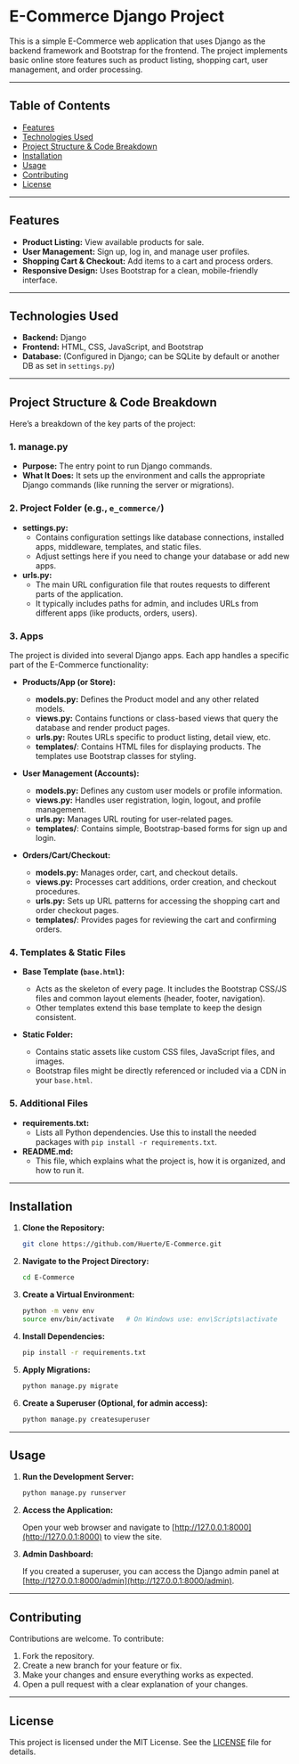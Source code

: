 # E-Commerce Django Project

This is a simple E-Commerce web application that uses Django as the backend framework and Bootstrap for the frontend. The project implements basic online store features such as product listing, shopping cart, user management, and order processing.

---

## Table of Contents

- [Features](#features)
- [Technologies Used](#technologies-used)
- [Project Structure & Code Breakdown](#project-structure--code-breakdown)
- [Installation](#installation)
- [Usage](#usage)
- [Contributing](#contributing)
- [License](#license)

---

## Features

- **Product Listing:** View available products for sale.
- **User Management:** Sign up, log in, and manage user profiles.
- **Shopping Cart & Checkout:** Add items to a cart and process orders.
- **Responsive Design:** Uses Bootstrap for a clean, mobile-friendly interface.

---

## Technologies Used

- **Backend:** Django  
- **Frontend:** HTML, CSS, JavaScript, and Bootstrap  
- **Database:** (Configured in Django; can be SQLite by default or another DB as set in `settings.py`)

---

## Project Structure & Code Breakdown

Here’s a breakdown of the key parts of the project:

### 1. **manage.py**
- **Purpose:** The entry point to run Django commands.
- **What It Does:** It sets up the environment and calls the appropriate Django commands (like running the server or migrations).

### 2. **Project Folder (e.g., `e_commerce/`)**
- **settings.py:**  
  - Contains configuration settings like database connections, installed apps, middleware, templates, and static files.
  - Adjust settings here if you need to change your database or add new apps.
- **urls.py:**  
  - The main URL configuration file that routes requests to different parts of the application.
  - It typically includes paths for admin, and includes URLs from different apps (like products, orders, users).

### 3. **Apps**
The project is divided into several Django apps. Each app handles a specific part of the E-Commerce functionality:

- **Products/App (or Store):**
  - **models.py:** Defines the Product model and any other related models.
  - **views.py:** Contains functions or class-based views that query the database and render product pages.
  - **urls.py:** Routes URLs specific to product listing, detail view, etc.
  - **templates/**: Contains HTML files for displaying products. The templates use Bootstrap classes for styling.

- **User Management (Accounts):**
  - **models.py:** Defines any custom user models or profile information.
  - **views.py:** Handles user registration, login, logout, and profile management.
  - **urls.py:** Manages URL routing for user-related pages.
  - **templates/**: Contains simple, Bootstrap-based forms for sign up and login.

- **Orders/Cart/Checkout:**
  - **models.py:** Manages order, cart, and checkout details.
  - **views.py:** Processes cart additions, order creation, and checkout procedures.
  - **urls.py:** Sets up URL patterns for accessing the shopping cart and order checkout pages.
  - **templates/**: Provides pages for reviewing the cart and confirming orders.

### 4. **Templates & Static Files**

- **Base Template (`base.html`):**
  - Acts as the skeleton of every page. It includes the Bootstrap CSS/JS files and common layout elements (header, footer, navigation).
  - Other templates extend this base template to keep the design consistent.

- **Static Folder:**
  - Contains static assets like custom CSS files, JavaScript files, and images.
  - Bootstrap files might be directly referenced or included via a CDN in your `base.html`.

### 5. **Additional Files**

- **requirements.txt:**
  - Lists all Python dependencies. Use this to install the needed packages with `pip install -r requirements.txt`.
- **README.md:**
  - This file, which explains what the project is, how it is organized, and how to run it.

---

## Installation

1. **Clone the Repository:**

   ```bash
   git clone https://github.com/Huerte/E-Commerce.git
   ```

2. **Navigate to the Project Directory:**

   ```bash
   cd E-Commerce
   ```

3. **Create a Virtual Environment:**

   ```bash
   python -m venv env
   source env/bin/activate   # On Windows use: env\Scripts\activate
   ```

4. **Install Dependencies:**

   ```bash
   pip install -r requirements.txt
   ```

5. **Apply Migrations:**

   ```bash
   python manage.py migrate
   ```

6. **Create a Superuser (Optional, for admin access):**

   ```bash
   python manage.py createsuperuser
   ```

---

## Usage

1. **Run the Development Server:**

   ```bash
   python manage.py runserver
   ```

2. **Access the Application:**

   Open your web browser and navigate to [http://127.0.0.1:8000](http://127.0.0.1:8000) to view the site.

3. **Admin Dashboard:**

   If you created a superuser, you can access the Django admin panel at [http://127.0.0.1:8000/admin](http://127.0.0.1:8000/admin).

---

## Contributing

Contributions are welcome. To contribute:

1. Fork the repository.
2. Create a new branch for your feature or fix.
3. Make your changes and ensure everything works as expected.
4. Open a pull request with a clear explanation of your changes.

---

## License

This project is licensed under the MIT License. See the [LICENSE](LICENSE) file for details.
